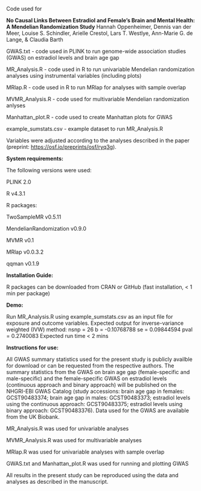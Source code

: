 Code used for

**No Causal Links Between Estradiol and Female’s Brain and Mental Health: A Mendelian Randomization Study**
Hannah Oppenheimer, Dennis van der Meer, Louise S. Schindler, Arielle Crestol, Lars T. Westlye, Ann-Marie G. de Lange, & Claudia Barth

GWAS.txt - code used in PLINK to run genome-wide association studies (GWAS) on estradiol levels and brain age gap

MR_Analysis.R - code used in R to run univariable Mendelian randomization analyses using instrumental variables (including plots)

MRlap.R - code used in R to run MRlap for analyses with sample overlap

MVMR_Analysis.R - code used for multivariable Mendelian randomization anlyses

Manhattan_plot.R - code used to create Manhattan plots for GWAS

example_sumstats.csv - example dataset to run MR_Analysis.R

Variables were adjusted according to the analyses described in the paper (preprint: https://osf.io/preprints/osf/ryq3g).

**System requirements:**

The following versions were used:

PLINK 2.0

R v4.3.1

R packages:

TwoSampleMR v0.5.11

MendelianRandomization v0.9.0

MVMR v0.1

MRlap v0.0.3.2

qqman v0.1.9

**Installation Guide:**

R packages can be downloaded from CRAN or GitHub (fast installation, < 1 min per package)

**Demo:**

Run MR_Analysis.R using example_sumstats.csv as an input file for exposure and outcome variables.
Expected output for inverse-variance weighted (IVW) method: 
nsnp = 26
b = -0.10768788
se = 0.09844594
pval = 0.2740083
Expected run time < 2 mins

**Instructions for use:**

All GWAS summary statistics used for the present study is publicly availble for download or can be requested from the respective authors.
The summary statistics from the GWAS on brain age gap (female-specific and male-specific) and the female-specific GWAS on estradiol levels (continuous approach and binary approach) will be published on the NHGRI-EBI GWAS Catalog (study accessions: brain age gap in females: GCST90483374; brain age gap in males: GCST90483373; estradiol levels using the continuous approach: GCST90483375; estradiol levels using binary approach: GCST90483376). Data used for the GWAS are available from the UK Biobank.

MR_Analysis.R was used for univariable analyses 

MVMR_Analysis.R was used for multivariable analyses

MRlap.R was used for univariable analyses with sample overlap

GWAS.txt and Manhattan_plot.R was used for running and plotting GWAS

All results in the present study can be reproduced using the data and analyses as described in the manuscript.
